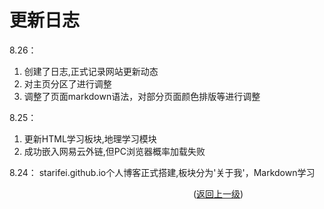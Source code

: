 # 更新日志
8.26：
1. 创建了日志,正式记录网站更新动态  
2. 对主页分区了进行调整  
3. 调整了页面markdown语法，对部分页面颜色排版等进行调整  
  
8.25：
1. 更新HTML学习板块,地理学习模块  
2. 成功嵌入网易云外链,但PC浏览器概率加载失败  
  
8.24：
starifei.github.io个人博客正式搭建,板块分为'关于我'，Markdown学习   



   
&emsp;&emsp;&emsp;&emsp;&emsp;&emsp;&emsp;&emsp;&emsp;&emsp;&emsp;&emsp;&emsp;&emsp;&emsp;&emsp;&emsp;&emsp;&emsp;&emsp;&emsp;([返回上一级](../README.md))
